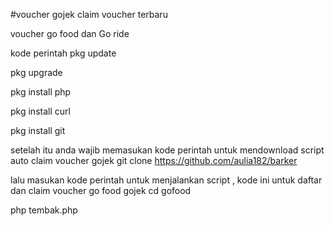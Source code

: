 #voucher gojek claim voucher terbaru


voucher go food dan Go ride

kode perintah
pkg update

pkg upgrade

pkg install php

pkg install curl

pkg install git

setelah itu anda wajib memasukan kode perintah untuk mendownload script auto claim voucher gojek
git clone https://github.com/aulia182/barker

lalu masukan kode perintah untuk menjalankan script , kode ini untuk daftar dan claim voucher go food gojek
cd gofood

php tembak.php

